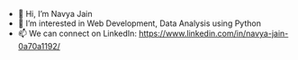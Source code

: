 - 👋 Hi, I’m Navya Jain
- 👀 I’m interested in Web Development, Data Analysis using Python
- 📫 We can connect on LinkedIn: https://www.linkedin.com/in/navya-jain-0a70a1192/

<!---
callnavya/callnavya is a ✨ special ✨ repository because its `README.md` (this file) appears on your GitHub profile.
You can click the Preview link to take a look at your changes.
--->

